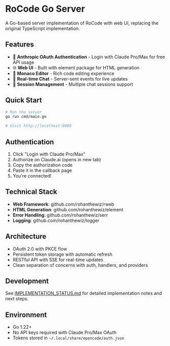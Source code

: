 # RoCode Go Server

A Go-based server implementation of RoCode with web UI, replacing the original TypeScript implementation.

## Features

- 🔐 **Anthropic OAuth Authentication** - Login with Claude Pro/Max for free API usage
- 🌐 **Web UI** - Built with element package for HTML generation
- 📝 **Monaco Editor** - Rich code editing experience
- 💬 **Real-time Chat** - Server-sent events for live updates
- 🎯 **Session Management** - Multiple chat sessions support

## Quick Start

```bash
# Run the server
go run cmd/main.go

# Visit http://localhost:8000
```

## Authentication

1. Click "Login with Claude Pro/Max"
2. Authorize on Claude.ai (opens in new tab)
3. Copy the authorization code
4. Paste it in the callback page
5. You're connected!

## Technical Stack

- **Web Framework**: github.com/rohanthewiz/rweb
- **HTML Generation**: github.com/rohanthewiz/element
- **Error Handling**: github.com/rohanthewiz/serr
- **Logging**: github.com/rohanthewiz/logger

## Architecture

- OAuth 2.0 with PKCE flow
- Persistent token storage with automatic refresh
- RESTful API with SSE for real-time updates
- Clean separation of concerns with auth, handlers, and providers

## Development

See [IMPLEMENTATION_STATUS.md](IMPLEMENTATION_STATUS.md) for detailed implementation notes and next steps.

## Environment

- Go 1.22+
- No API keys required with Claude Pro/Max OAuth
- Tokens stored in `~/.local/share/opencode/auth.json`
